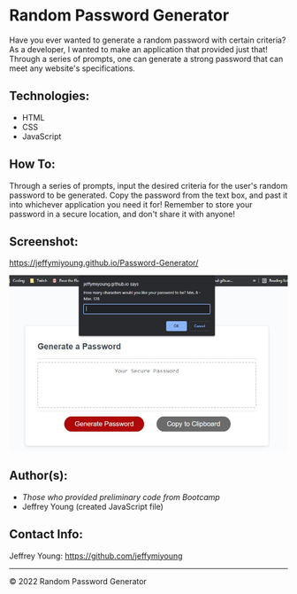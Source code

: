 # Random Password Generator
Have you ever wanted to generate a random password with certain criteria? As a developer, I wanted to make an application that provided just that! Through a series of prompts, one can generate a strong password that can meet any website's specifications. 

## Technologies:
* HTML 
* CSS 
* JavaScript

## How To:
Through a series of prompts, input the desired criteria for the user's random password to be generated. Copy the password from the text box, and past it into whichever application you need it for! Remember to store your password in a secure location, and don't share it with anyone!

## Screenshot: 
https://jeffymiyoung.github.io/Password-Generator/

![This is the prompt window for the Random Password Generator Application](./assets/Images/Screenshot.JPG)



## Author(s):
* *Those who provided preliminary code from Bootcamp*
* Jeffrey Young (created JavaScript file)

## Contact Info:
Jeffrey Young: https://github.com/jeffymiyoung

---
© 2022 Random Password Generator
